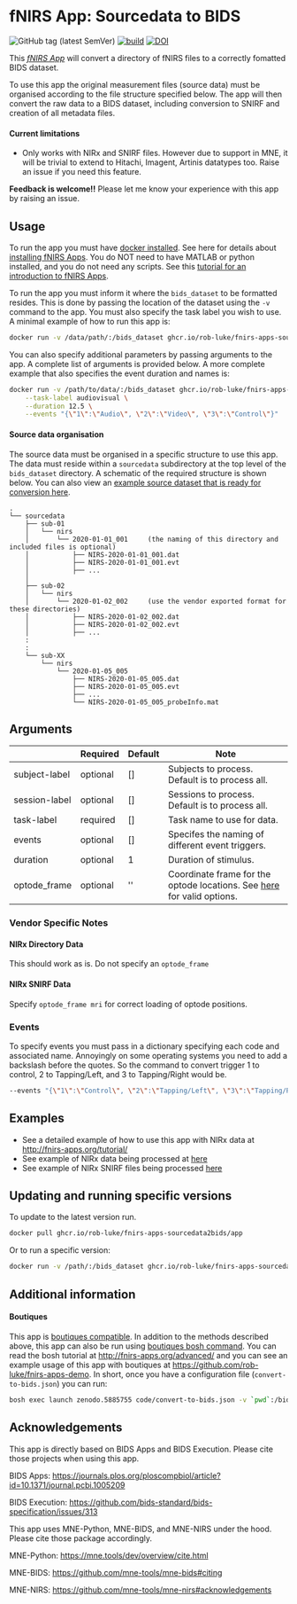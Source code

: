 # fNIRS App: Sourcedata to BIDS

![GitHub tag (latest SemVer)](https://img.shields.io/github/v/tag/rob-luke/fnirs-apps-sourcedata2bids?color=green&label=version&sort=semver)
[![build](https://github.com/rob-luke/fnirs-apps-sourcedata2bids/actions/workflows/ghregistry.yml/badge.svg)](https://github.com/rob-luke/fnirs-apps-sourcedata2bids/actions/workflows/ghregistry.yml)
[![DOI](https://zenodo.org/badge/DOI/10.5281/zenodo.4999340.svg)](https://doi.org/10.5281/zenodo.4999340)


This [*fNIRS App*](http://fnirs-apps.org) will convert a directory of fNIRS files to a correctly fomatted BIDS dataset.

To use this app the original measurement files (source data) must be organised according to the file structure specified below.
The app will then convert the raw data to a BIDS dataset, including conversion to SNIRF and creation of all metadata files.

#### Current limitations

* Only works with NIRx and SNIRF files. However due to support in MNE, it will be trivial to extend to Hitachi, Imagent, Artinis datatypes too. Raise an issue if you need this feature.

**Feedback is welcome!!** Please let me know your experience with this app by raising an issue.


## Usage

To run the app you must have [docker installed](https://docs.docker.com/get-docker/). See here for details about [installing fNIRS Apps](http://fnirs-apps.org/overview//). You do NOT need to have MATLAB or python installed, and you do not need any scripts. See this [tutorial for an introduction to fNIRS Apps](http://fnirs-apps.org/tutorial/).

To run the app you must inform it where the `bids_dataset` to be formatted resides.
This is done by passing the location of the dataset using the `-v` command to the app.
You must also specify the task label you wish to use.
A minimal example of how to run this app is:

```bash
docker run -v /data/path/:/bids_dataset ghcr.io/rob-luke/fnirs-apps-sourcedata2bids/app --task-label exampletask
```

You can also specify additional parameters by passing arguments to the app. A complete list of arguments is provided below.
A more complete example that also specifies the event duration and names is:

```bash
docker run -v /path/to/data/:/bids_dataset ghcr.io/rob-luke/fnirs-apps-sourcedata2bids/app \
    --task-label audiovisual \
    --duration 12.5 \
    --events "{\"1\":\"Audio\", \"2\":\"Video\", \"3\":\"Control\"}"
```

#### Source data organisation

The source data must be organised in a specific structure to use this app.
The data must reside within a `sourcedata` subdirectory at the top level of the `bids_dataset` directory.
A schematic of the required structure is shown below.
You can also view an [example source dataset that is ready for conversion here](https://github.com/rob-luke/BIDS-NIRS-Tapping/tree/00-Raw-data).


```text
.
└── sourcedata
    ├── sub-01
    │   └── nirs
    │       └── 2020-01-01_001     (the naming of this directory and included files is optional)
    │           ├── NIRS-2020-01-01_001.dat
    │           ├── NIRS-2020-01-01_001.evt
    │           ├── ...
    │
    ├── sub-02
    │   └── nirs
    │       └── 2020-01-02_002     (use the vendor exported format for these directories)
    │           ├── NIRS-2020-01-02_002.dat
    │           ├── NIRS-2020-01-02_002.evt
    │           ├── ...
    :
    :
    └── sub-XX
        └── nirs
            └── 2020-01-05_005
                ├── NIRS-2020-01-05_005.dat
                ├── NIRS-2020-01-05_005.evt
                ├── ...
                └── NIRS-2020-01-05_005_probeInfo.mat

```


## Arguments

|                   | Required | Default | Note                                                                                                                                 |
|-------------------|----------|---------|--------------------------------------------------------------------------------------------------------------------------------------|
| subject-label     | optional | []      | Subjects to process. Default is to process all.                                                                                      |
| session-label     | optional | []      | Sessions to process. Default is to process all.                                                                                      |
| task-label        | required | []      | Task name to use for data.                                                                                                           |
| events            | optional | []      | Specifes the naming of different event triggers.                                                                                     |
| duration          | optional | 1       | Duration of stimulus.                                                                                                                |
| optode_frame      | optional | ''      | Coordinate frame for the optode locations. See [here](https://mne.tools/dev/generated/mne.io.read_raw_snirf.html) for valid options. |


### Vendor Specific Notes

#### NIRx Directory Data

This should work as is. Do not specify an `optode_frame`

#### NIRx SNIRF Data

Specify `optode_frame mri` for correct loading of optode positions.

### Events

To specify events you must pass in a dictionary specifying each code and associated name.
Annoyingly on some operating systems you need to add a backslash before the quotes.
So the command to convert trigger 1 to control, 2 to Tapping/Left, and 3 to Tapping/Right
would be.

```bash
--events "{\"1\":\"Control\", \"2\":\"Tapping/Left\", \"3\":\"Tapping/Right\"}"
```

## Examples

* See a detailed example of how to use this app with NIRx data at http://fnirs-apps.org/tutorial/
* See example of NIRx data being processed at [here](https://github.com/rob-luke/fnirs-apps-sourcedata2bids/blob/bc58645352ed18a5db4fce0320ccec460a3d7b46/.github/workflows/test.yml#L59)
* See example of NIRx SNIRF files being processed [here](https://github.com/rob-luke/fnirs-apps-demo/blob/9f00532ca41c3ed8ddff1624648081c367661aa7/.github/workflows/nirx_snirf_tapping.yml#L43) 

## Updating and running specific versions

To update to the latest version run.

```bash
docker pull ghcr.io/rob-luke/fnirs-apps-sourcedata2bids/app
```

Or to run a specific version:

```bash
docker run -v /path/:/bids_dataset ghcr.io/rob-luke/fnirs-apps-sourcedata2bids/app:v1.4.2
```

## Additional information

#### Boutiques

This app is [boutiques compatible](https://boutiques.github.io).
In addition to the methods described above, this app can also be run using [boutiques bosh command](https://boutiques.github.io/doc/index.html).
You can read the bosh tutorial at http://fnirs-apps.org/advanced/ and
you can see an example usage of this app with boutiques at https://github.com/rob-luke/fnirs-apps-demo.
In short, once you have a configuration file (`convert-to-bids.json`) you can run:

```bash
bosh exec launch zenodo.5885755 code/convert-to-bids.json -v `pwd`:/bids_dataset
```


Acknowledgements
----------------

This app is directly based on BIDS Apps and BIDS Execution. Please cite those projects when using this app.

BIDS Apps: https://journals.plos.org/ploscompbiol/article?id=10.1371/journal.pcbi.1005209

BIDS Execution: https://github.com/bids-standard/bids-specification/issues/313

This app uses MNE-Python, MNE-BIDS, and MNE-NIRS under the hood. Please cite those package accordingly.

MNE-Python: https://mne.tools/dev/overview/cite.html

MNE-BIDS: https://github.com/mne-tools/mne-bids#citing

MNE-NIRS: https://github.com/mne-tools/mne-nirs#acknowledgements
